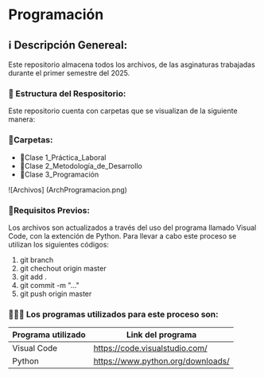 # Programación

## ℹ️ Descripción Genereal: 
Este repositorio almacena todos los archivos, de las asginaturas trabajadas durante el primer semestre del 2025.

### 🧐 Estructura del Respositorio:

Este repositorio cuenta con carpetas que se visualizan de la siguiente manera:

### 📁Carpetas:

- 📁Clase 1_Práctica_Laboral
- 📁Clase 2_Metodología_de_Desarrollo
- 📁Clase 3_Programación

![Archivos] (ArchProgramacion.png)


### 📁Requisitos Previos:

Los archivos son actualizados a través del uso del programa llamado Visual Code, con la extención de Python. Para llevar a cabo este proceso se utilizan los siguientes códigos: 

1) git branch
2) git chechout origin master
3) git add .
4) git commit -m "..."
5) git push origin master

### 👩🏽‍💻 Los programas utilizados para este proceso son:

| Programa utilizado | Link del programa                 |
| ------------------ | --------------------------------- |
| Visual Code        | https://code.visualstudio.com/    |
| Python             | https://www.python.org/downloads/ |





